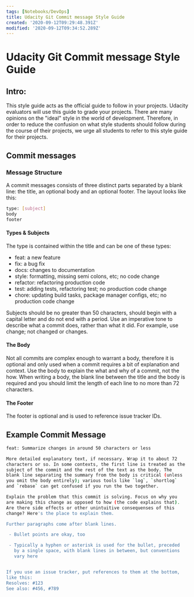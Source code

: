 ```yaml
---
tags: [Notebooks/DevOps]
title: Udacity Git Commit message Style Guide
created: '2020-09-12T09:29:48.391Z'
modified: '2020-09-12T09:34:52.289Z'
---
```


# Udacity Git Commit message Style Guide

## Intro:

This style guide acts as the official guide to follow in your projects. Udacity evaluators will use this guide to grade your projects. There are many opinions on the "ideal" style in the world of development. Therefore, in order to reduce the confusion on what style students should follow during the course of their projects, we urge all students to refer to this style guide for their projects.

## Commit messages

### Message Structure

A commit messages consists of three distinct parts separated by a blank line: the title, an optional body and an optional footer. The layout looks like this:

```bash
type: [subject]
body
footer
```

#### Types & Subjects

The type is contained within the title and can be one of these types:

* feat: a new feature
* fix: a bug fix
* docs: changes to documentation
* style: formatting, missing semi colons, etc; no code change
* refactor: refactoring production code
* test: adding tests, refactoring test; no production code change
* chore: updating build tasks, package manager configs, etc; no production code change

Subjects should be no greater than 50 characters, should begin with a capital letter and do not end with a period. Use an imperative tone to describe what a commit does, rather than what it did. For example, use change; not changed or changes.

#### The Body
Not all commits are complex enough to warrant a body, therefore it is optional and only used when a commit requires a bit of explanation and context. Use the body to explain the what and why of a commit, not the how. When writing a body, the blank line between the title and the body is required and you should limit the length of each line to no more than 72 characters.

#### The Footer
The footer is optional and is used to reference issue tracker IDs.

## Example Commit Message

```bash
feat: Summarize changes in around 50 characters or less

More detailed explanatory text, if necessary. Wrap it to about 72
characters or so. In some contexts, the first line is treated as the
subject of the commit and the rest of the text as the body. The
blank line separating the summary from the body is critical (unless
you omit the body entirely); various tools like `log`, `shortlog`
and `rebase` can get confused if you run the two together.

Explain the problem that this commit is solving. Focus on why you
are making this change as opposed to how (the code explains that).
Are there side effects or other unintuitive consequenses of this
change? Here's the place to explain them.

Further paragraphs come after blank lines.

 - Bullet points are okay, too

 - Typically a hyphen or asterisk is used for the bullet, preceded
   by a single space, with blank lines in between, but conventions
   vary here


If you use an issue tracker, put references to them at the bottom,
like this:
Resolves: #123
See also: #456, #789
```


